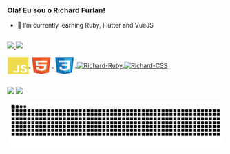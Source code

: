 ### Olá! Eu sou o Richard Furlan!


- 🌱 I’m currently learning Ruby, Flutter and VueJS
##

 <div>
  <a href="https://github.com/RichardFurlan">
  <img height="180em" src="https://github-readme-stats.vercel.app/api?username=RichardFurlan&show_icons=true&theme=tokyonight&include_all_commits=true&count_private=true"/>
  <img height="180em" src="https://github-readme-stats.vercel.app/api/top-langs/?username=RichardFurlan&layout=compact&langs_count=7&theme=tokyonight"/>
</div>

  
  </div>
<div style="display: inline_block"><br>
  <img align="center" alt="Richard-Js" height="40" width="50" src="https://raw.githubusercontent.com/devicons/devicon/master/icons/javascript/javascript-plain.svg">
  <img align="center" alt="Richard-HTML" height="40" width="50" src="https://raw.githubusercontent.com/devicons/devicon/master/icons/html5/html5-original.svg">
  <img align="center" alt="Richard-CSS" height="40" width="50" src="https://raw.githubusercontent.com/devicons/devicon/master/icons/css3/css3-original.svg">
  <img align="center" alt="Richard-Ruby" height="40" width="50" src="https://cdn.jsdelivr.net/gh/devicons/devicon/icons/ruby/ruby-original.svg" />
  <img align="center" alt="Richard-CSS" height="40" width="50" src="https://cdn.jsdelivr.net/gh/devicons/devicon/icons/vuejs/vuejs-original.svg" />
<!--   <img align="center" alt="Richard-Python" height="30" width="40" src="https://raw.githubusercontent.com/devicons/devicon/master/icons/python/python-original.svg"> -->
</div>

##

<div> 
  <a align="center" href = "mailto:emsrichard10@hotmail.com"><img src="https://img.shields.io/badge/-Gmail-%23333?style=for-the-badge&logo=gmail&logoColor=white" target="_blank"></a>
  <a justy="center" align="center" href="https://www.linkedin.com/in/richard-furlan-0715107b/" target="_blank"><img src="https://img.shields.io/badge/-LinkedIn-%230077B5?style=for-the-badge&logo=linkedin&logoColor=white" target="_blank"></a> 
 
  ![Snake animation](https://github.com/RichardFurlan/RichardFurlan/blob/output/github-contribution-grid-snake.svg)
 
</div>
